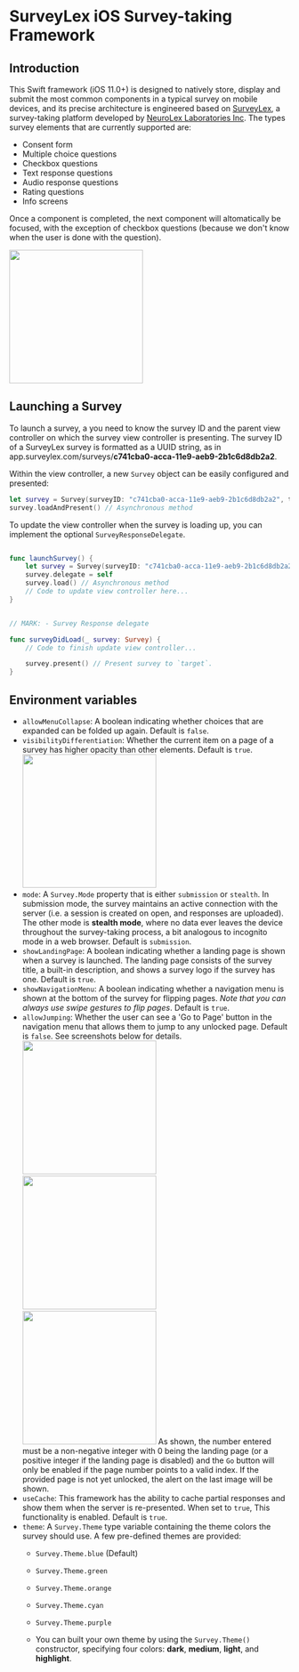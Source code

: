 # SurveyLex iOS Survey-taking Framework

## Introduction
This Swift framework (iOS 11.0+) is designed to natively store, display and submit the most common components in a typical survey on mobile devices, and its precise architecture is engineered based on [SurveyLex](https://www.surveylex.com), a survey-taking platform developed by [NeuroLex Laboratories Inc](https://neurolex.ai). The types survey elements that are currently supported are:
- Consent form
- Multiple choice questions
- Checkbox questions
- Text response questions
- Audio response questions
- Rating questions
- Info screens

Once a component is completed, the next component will altomatically be focused, with the exception of checkbox questions (because we don't know when the user is done with the question).

<img src="Screenshots/overview.gif" width="240">

## Launching a Survey
To launch a survey, a you need to know the survey ID and the parent view controller on which the survey view controller is presenting. The survey ID of a SurveyLex survey is formatted as a UUID string, as in app.surveylex.com/surveys/**c741cba0-acca-11e9-aeb9-2b1c6d8db2a2**.

Within the view controller, a new `Survey` object can be easily configured and presented:

```swift
let survey = Survey(surveyID: "c741cba0-acca-11e9-aeb9-2b1c6d8db2a2", target: self)
survey.loadAndPresent() // Asynchronous method
```

To update the view controller when the survey is loading up, you can implement the optional `SurveyResponseDelegate`.

```swift

func launchSurvey() {
    let survey = Survey(surveyID: "c741cba0-acca-11e9-aeb9-2b1c6d8db2a2", target: self)
    survey.delegate = self
    survey.load() // Asynchronous method
    // Code to update view controller here...
}


// MARK: - Survey Response delegate

func surveyDidLoad(_ survey: Survey) {
    // Code to finish update view controller...

    survey.present() // Present survey to `target`.
}
```

## Environment variables
- `allowMenuCollapse`: A boolean indicating whether choices that are expanded can be folded up again. Default is `false`.
- `visibilityDifferentiation`: Whether the current item on a page of a survey has higher opacity than other elements. Default is `true`. <br>
  <img src="Screenshots/autofocus.png" width="240">
- `mode`: A `Survey.Mode` property that is either `submission` or `stealth`. In submission mode, the survey maintains an active connection with the server (i.e. a session is created on open, and responses are uploaded). The other mode is **stealth mode**, where no data ever leaves the device throughout the survey-taking process, a bit analogous to incognito mode in a web browser. Default is `submission`.
- `showLandingPage`: A boolean indicating whether a landing page is shown when a survey is launched. The landing page consists of the survey title, a built-in description, and shows a survey logo if the survey has one. Default is `true`.
- `showNavigationMenu`: A boolean indicating whether a navigation menu is shown at the bottom of the survey for flipping pages. *Note that you can always use swipe gestures to flip pages*. Default is `true`.
- `allowJumping`: Whether the user can see a 'Go to Page' button in the navigation menu that allows them to jump to any unlocked page. Default is `false`. See screenshots below for details.
    <img src="Screenshots/gotopage.png" width="240"> <img src="Screenshots/gotopage_menu.png" width="240"> <img src="Screenshots/gotopage_warning.png" width="240">
    As shown, the number entered must be a non-negative integer with 0 being the landing page (or a positive integer if the landing page is disabled) and the `Go` button will only be enabled if the page number points to a valid index. If the provided page is not yet unlocked, the alert on the last image will be shown.
- `useCache`: This framework has the ability to cache partial responses and show them when the server is re-presented. When set to `true`, This functionality is enabled. Default is `true`.
- `theme`: A `Survey.Theme` type variable containing the theme colors the survey should use. A few pre-defined themes are provided:
  - `Survey.Theme.blue` (Default)
  - `Survey.Theme.green`
  - `Survey.Theme.orange`
  - `Survey.Theme.cyan`
  - `Survey.Theme.purple`
  
  - You can built your own theme by using the `Survey.Theme()` constructor, specifying four colors: **dark**, **medium**, **light**, and **highlight**.
